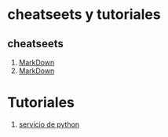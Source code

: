 # cheatseets y tutoriales


## cheatseets
1. [MarkDown](./cheatseets/markdown.md)
2. [MarkDown](./cheatseets/vim.md)

# Tutoriales
1.  [servicio de python](./tutorials/servicio_python.md)